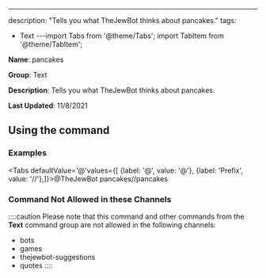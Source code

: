 ---
description: "Tells you what TheJewBot thinks about pancakes."
tags:
  - Text
---import Tabs from '@theme/Tabs';
import TabItem from '@theme/TabItem';

**Name**: pancakes

**Group**: Text

**Description**: Tells you what TheJewBot thinks about pancakes.

**Last Updated**: 11/8/2021

## Using the command

### Examples
<Tabs defaultValue='@'values={[ {label: '@', value: '@'}, {label: 'Prefix', value: '//'},]}><TabItem value='@'>@TheJewBot pancakes</TabItem><TabItem value='//'>//pancakes</TabItem></Tabs>

### Command Not Allowed in these Channels
::::caution Please note that this command and other commands from the **Text** command group are not allowed in the following channels:
- bots
- games
- thejewbot-suggestions
- quotes
::::